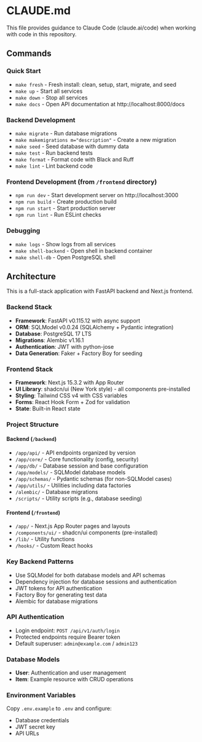 # CLAUDE.md

This file provides guidance to Claude Code (claude.ai/code) when working with code in this repository.

## Commands

### Quick Start
- `make fresh` - Fresh install: clean, setup, start, migrate, and seed
- `make up` - Start all services
- `make down` - Stop all services
- `make docs` - Open API documentation at http://localhost:8000/docs

### Backend Development
- `make migrate` - Run database migrations
- `make makemigrations m="description"` - Create a new migration
- `make seed` - Seed database with dummy data
- `make test` - Run backend tests
- `make format` - Format code with Black and Ruff
- `make lint` - Lint backend code

### Frontend Development (from `/frontend` directory)
- `npm run dev` - Start development server on http://localhost:3000
- `npm run build` - Create production build
- `npm run start` - Start production server
- `npm run lint` - Run ESLint checks

### Debugging
- `make logs` - Show logs from all services
- `make shell-backend` - Open shell in backend container
- `make shell-db` - Open PostgreSQL shell

## Architecture

This is a full-stack application with FastAPI backend and Next.js frontend.

### Backend Stack
- **Framework**: FastAPI v0.115.12 with async support
- **ORM**: SQLModel v0.0.24 (SQLAlchemy + Pydantic integration)
- **Database**: PostgreSQL 17 LTS
- **Migrations**: Alembic v1.16.1
- **Authentication**: JWT with python-jose
- **Data Generation**: Faker + Factory Boy for seeding

### Frontend Stack
- **Framework**: Next.js 15.3.2 with App Router
- **UI Library**: shadcn/ui (New York style) - all components pre-installed
- **Styling**: Tailwind CSS v4 with CSS variables
- **Forms**: React Hook Form + Zod for validation
- **State**: Built-in React state

### Project Structure

#### Backend (`/backend`)
- `/app/api/` - API endpoints organized by version
- `/app/core/` - Core functionality (config, security)
- `/app/db/` - Database session and base configuration
- `/app/models/` - SQLModel database models
- `/app/schemas/` - Pydantic schemas (for non-SQLModel cases)
- `/app/utils/` - Utilities including data factories
- `/alembic/` - Database migrations
- `/scripts/` - Utility scripts (e.g., database seeding)

#### Frontend (`/frontend`)
- `/app/` - Next.js App Router pages and layouts
- `/components/ui/` - shadcn/ui components (pre-installed)
- `/lib/` - Utility functions
- `/hooks/` - Custom React hooks

### Key Backend Patterns
- Use SQLModel for both database models and API schemas
- Dependency injection for database sessions and authentication
- JWT tokens for API authentication
- Factory Boy for generating test data
- Alembic for database migrations

### API Authentication
- Login endpoint: `POST /api/v1/auth/login`
- Protected endpoints require Bearer token
- Default superuser: `admin@example.com` / `admin123`

### Database Models
- **User**: Authentication and user management
- **Item**: Example resource with CRUD operations

### Environment Variables
Copy `.env.example` to `.env` and configure:
- Database credentials
- JWT secret key
- API URLs